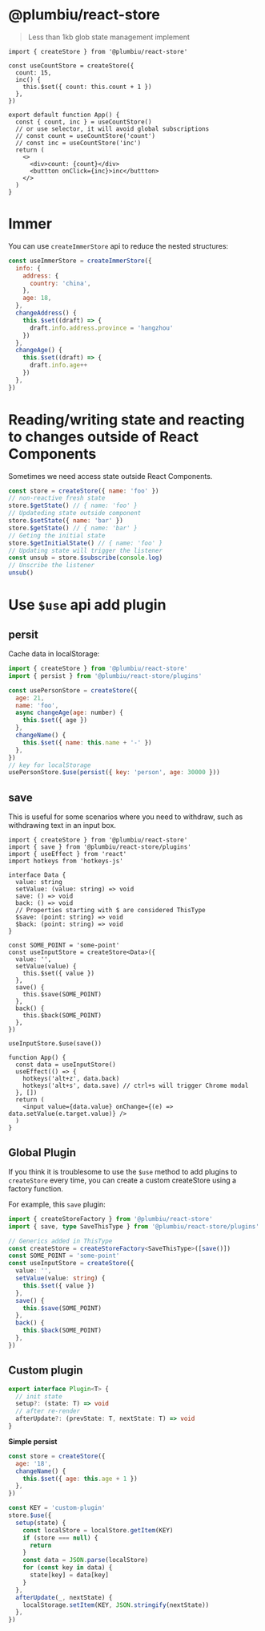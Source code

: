 # @plumbiu/react-store

> Less than 1kb glob state management implement

```tsx
import { createStore } from '@plumbiu/react-store'

const useCountStore = createStore({
  count: 15,
  inc() {
    this.$set({ count: this.count + 1 })
  },
})

export default function App() {
  const { count, inc } = useCountStore()
  // or use selector, it will avoid global subscriptions
  // const count = useCountStore('count')
  // const inc = useCountStore('inc')
  return (
    <>
      <div>count: {count}</div>
      <buttton onClick={inc}>inc</buttton>
    </>
  )
}
```

# Immer

You can use `createImmerStore` api to reduce the nested structures:

```jsx
const useImmerStore = createImmerStore({
  info: {
    address: {
      country: 'china',
    },
    age: 18,
  },
  changeAddress() {
    this.$set((draft) => {
      draft.info.address.province = 'hangzhou'
    })
  },
  changeAge() {
    this.$set((draft) => {
      draft.info.age++
    })
  },
})
```

# Reading/writing state and reacting to changes outside of React Components

Sometimes we need access state outside React Components.

```js
const store = createStore({ name: 'foo' })
// non-reactive fresh state
store.$getState() // { name: 'foo' }
// Updateding state outside component
store.$setState({ name: 'bar' })
store.$getState() // { name: 'bar' }
// Geting the initial state
store.$getInitialState() // { name: 'foo' }
// Updating state will trigger the listener
const unsub = store.$subscribe(console.log)
// Unscribe the listener
unsub()
```

# Use `$use` api add plugin

## persit

Cache data in localStorage:

```js
import { createStore } from '@plumbiu/react-store'
import { persist } from '@plumbiu/react-store/plugins'

const usePersonStore = createStore({
  age: 21,
  name: 'foo',
  async changeAge(age: number) {
    this.$set({ age })
  },
  changeName() {
    this.$set({ name: this.name + '-' })
  },
})
// key for localStorage
usePersonStore.$use(persist({ key: 'person', age: 30000 }))
```

## save

This is useful for some scenarios where you need to withdraw, such as withdrawing text in an input box.

```tsx
import { createStore } from '@plumbiu/react-store'
import { save } from '@plumbiu/react-store/plugins'
import { useEffect } from 'react'
import hotkeys from 'hotkeys-js'

interface Data {
  value: string
  setValue: (value: string) => void
  save: () => void
  back: () => void
  // Properties starting with $ are considered ThisType
  $save: (point: string) => void
  $back: (point: string) => void
}

const SOME_POINT = 'some-point'
const useInputStore = createStore<Data>({
  value: '',
  setValue(value) {
    this.$set({ value })
  },
  save() {
    this.$save(SOME_POINT)
  },
  back() {
    this.$back(SOME_POINT)
  },
})

useInputStore.$use(save())

function App() {
  const data = useInputStore()
  useEffect(() => {
    hotkeys('alt+z', data.back)
    hotkeys('alt+s', data.save) // ctrl+s will trigger Chrome modal
  }, [])
  return (
    <input value={data.value} onChange={(e) => data.setValue(e.target.value)} />
  )
}
```

## Global Plugin

If you think it is troublesome to use the `$use` method to add plugins to `createStore` every time, you can create a custom createStore using a factory function.

For example, this `save` plugin:

```ts
import { createStoreFactory } from '@plumbiu/react-store'
import { save, type SaveThisType } from '@plumbiu/react-store/plugins'

// Generics added in ThisType
const createStore = createStoreFactory<SaveThisType>([save()])
const SOME_POINT = 'some-point'
const useInputStore = createStore({
  value: '',
  setValue(value: string) {
    this.$set({ value })
  },
  save() {
    this.$save(SOME_POINT)
  },
  back() {
    this.$back(SOME_POINT)
  },
})
```

## Custom plugin

```ts
export interface Plugin<T> {
  // init state
  setup?: (state: T) => void
  // after re-render
  afterUpdate?: (prevState: T, nextState: T) => void
}
```

**Simple persist**

```js
const store = createStore({
  age: '18',
  changeName() {
    this.$set({ age: this.age + 1 })
  },
})

const KEY = 'custom-plugin'
store.$use({
  setup(state) {
    const localStore = localStore.getItem(KEY)
    if (store === null) {
      return
    }
    const data = JSON.parse(localStore)
    for (const key in data) {
      state[key] = data[key]
    }
  },
  afterUpdate(_, nextState) {
    localStorage.setItem(KEY, JSON.stringify(nextState))
  },
})
```
